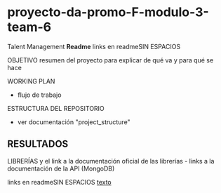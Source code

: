 # proyecto-da-promo-F-modulo-3-team-6
Talent Management
**Readme** links en readmeSIN ESPACIOS

OBJETIVO
resumen del proyecto para explicar de qué va y para qué se hace 

WORKING PLAN
  -  flujo de trabajo

ESTRUCTURA DEL REPOSITORIO
  - ver documentación "project_structure"

RESULTADOS
  -

LIBRERÍAS y el link a la documentación oficial de las librerías
    -  links a la documentación de la API (MongoDB)

links en readmeSIN ESPACIOS
[texto](pegar_link)
